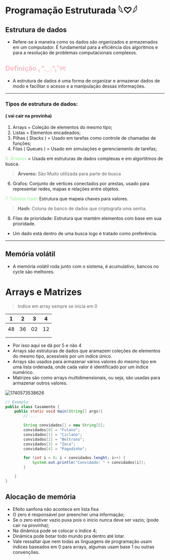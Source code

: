# Programação  Estruturada 𓆩♡𓆪

## Estrutura de dados

- Refere-se à maneira como os dados são organizados e armazenados em um computador. É fundamental para a eficiência dos algoritmos e para a resolução de problemas computacionais complexos.

## **<font color=lightpink>Definição ₍ ᐢ.ˬ.ᐢ₎˚୨୧</font>**

- A estrutura de dados é uma forma de organizar e armazenar dados de modo e facilitar o acesso e a manipulação dessas informações.

---

### Tipos de estrutura de dados:

#### ( vai cair na provinha)

1. Arrays = Coleção de elementos do mesmo tipo;
2. Listas = Elementos encadeados;
3. Pilhas ( Stacks ) = Usado em tarefas como controle de chamadas de funções;
4. Filas ( Queues ) = Usado em simulações e gerenciamento de tarefas;

<font color=lightgreen>5. Árvores</font> = Usada em estruturas de dados complexas e em algortitmos de busca.

> **Árvores:** São Muito utilizada para parte de busca

6. Grafos: Conjunto de vértices conectados por arestas, usado para representar redes, mapas e relações entre objetos.

<font color=lightgreen>7. Tabelas Hash</font> Estrutura que mapeia chaves para valores.

> **Hash:** Coluna de banco de dados que criptografa uma senha.

8. Filas de prioridade: Estrutura que mantém elementos com base em sua prioridade.

- Um dado está dentro de uma busca logo é tratado como preferência.

---

## Memória volátil

- A memória volátil roda junto com o sistema, é acumulativo, bancos no cycle são melhores.

# Arrays e Matrizes

> Indice em array sempre se inicia em 0


| 1  | 2  | 3  | 4  |
| -- | -- | -- | -- |
|    |    |    |    |
| 48 | 36 | 02 | 12 |
|    |    |    |    |
|    |    |    |    |

- Por isso aqui se dá por 5 e não 4
- Arrays são estruturas de dados que aramazem coleções de elementos do mesmo tipo, acessíveis por um indíce único.
- Arrays são usados para armazenar vários valores do mesmo tipo em uma lista ordenada, onde cada valor é identificado por um índice numérico.
- Matrizes são como arrays multidimensionais, ou seja, são usadas para armazenar outros valores.

![1740573538626](images/aula_programacaoestruturada/1740573538626.png)

```java
// Exemplo:
public class Casamento {
    public static void main(String[] args){
        // ...

        String convidados[] = new String[5];
        convidados[0] = "Fulano";
        convidados[1] = "Ciclano";
        convidados[2] = "Beltrano";
        convidados[3] = "Zeca";
        convidados[4] = "Pagodinho";

        for (int i = 0; i < convidados.lenght; i++) {
            System.out.println("Convidado: " + convidados[i]);
        }

    }
}

```

## Alocação de memória

- Efeito sanfona não acontece em lista fixa
- O zero é responsável por preencher uma informação;
- Se o zero estiver vazio puxa pois o início nunca deve ser vazio; (pode cair na provinha);
- Na dinâmica pode se colocar o índice 4;
- Dinâmica pode botar todo mundo pra dentro até lotar.
- Vale ressaltar que nem todas as linguagens de programação usam índices baseados em 0 para arrays, algumas usam base 1 ou outras convenções.